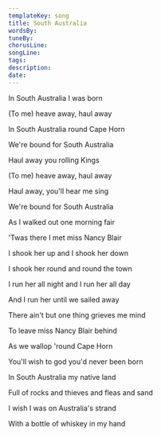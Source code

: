 ```yaml
---
templateKey: song
title: South Australia  
wordsBy:
tuneBy:
chorusLine:
songLine:
tags:
description:
date:
---
```

In South Australia I was born

(To me) heave away, haul away

In South Australia round Cape Horn

We\'re bound for South Australia

Haul away you rolling Kings

(To me) heave away, haul away

Haul away, you\'ll hear me sing

We\'re bound for South Australia

As I walked out one morning fair

\'Twas there I met miss Nancy Blair

I shook her up and I shook her down

I shook her round and round the town

I run her all night and I run her all day

And I run her until we sailed away

There ain\'t but one thing grieves me mind

To leave miss Nancy Blair behind

As we wallop 'round Cape Horn

You\'ll wish to god you\'d never been born

In South Australia my native land

Full of rocks and thieves and fleas and sand

I wish I was on Australia\'s strand

With a bottle of whiskey in my hand
